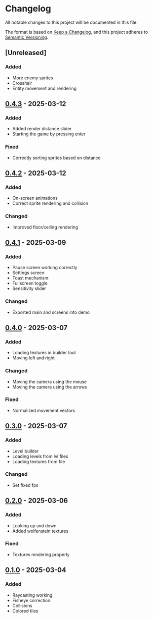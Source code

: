 # Changelog

All notable changes to this project will be documented in this file.

The format is based on [Keep a Changelog](https://keepachangelog.com/en/1.1.0/), and this project adheres to [Semantic Versioning](https://semver.org/spec/v2.0.0.html).


## [Unreleased]

### Added

- More enemy sprites
- Crosshair
- Entity movement and rendering


## [0.4.3] - 2025-03-12 

### Added

- Added render distance slider
- Starting the game by pressing enter

### Fixed

- Correctly sorting sprites based on distance


## [0.4.2] - 2025-03-12 

### Added

- On-screen animations
- Correct sprite rendering and collision

### Changed

- Improved floor/ceiling rendering


## [0.4.1] - 2025-03-09 

### Added

- Pause screen working correctly
- Settings screen
- Toast mechanism
- Fullscreen toggle
- Sensitivity slider

### Changed

- Exported main and screens into demo


## [0.4.0] - 2025-03-07 

### Added

- Loading textures in builder tool
- Moving left and right

### Changed

- Moving the camera using the mouse
- Moving the camera using the arrows

### Fixed

- Normalized movement vectors


## [0.3.0] - 2025-03-07 

### Added

- Level builder
- Loading levels from lvl files
- Loading textures from file

### Changed

- Set fixed fps


## [0.2.0] - 2025-03-06 

### Added

- Looking up and down
- Added wolfenstein textures

### Fixed

- Textures rendering properly


## [0.1.0] - 2025-03-04 

### Added

- Raycasting working
- Fisheye correction
- Collisions
- Colored tiles


[0.1.0]: https://github.com/KDesp73/raycasting/releases/tag/v0.1.0
[0.2.0]: https://github.com/KDesp73/raycasting/releases/tag/v0.2.0
[0.3.0]: https://github.com/KDesp73/raycasting/releases/tag/v0.3.0
[0.4.0]: https://github.com/KDesp73/raycasting/releases/tag/v0.4.0
[0.4.1]: https://github.com/KDesp73/raycasting/releases/tag/v0.4.1
[0.4.2]: https://github.com/KDesp73/raycasting/releases/tag/v0.4.2
[0.4.3]: https://github.com/KDesp73/raycasting/releases/tag/v0.4.3

